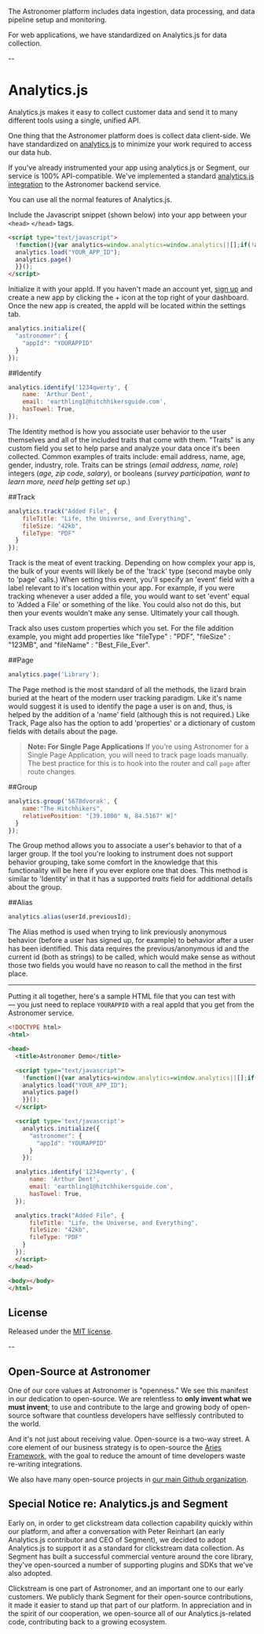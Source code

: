 The Astronomer platform includes data ingestion, data processing, and data pipeline setup and monitoring.

For web applications, we have standardized on Analytics.js for data collection.

--

# Analytics.js

Analytics.js makes it easy to collect customer data and send it to many different tools using a single, unified API.

One thing that the Astronomer platform does is collect data client-side. We have standardized on [analytics.js](https://github.com/segmentio/analytics.js) to minimize your work required to access our data hub.

If you've already instrumented your app using analytics.js or Segment, our service is 100% API-compatible. We've implemented a standard [analytics.js integration](https://github.com/astronomerio/analytics.js-integrations/blob/astronomer/lib/astronomer/index.js) to the Astronomer backend service.

You can use all the normal features of Analytics.js.

Include the Javascript snippet (shown below) into your app between your `<head>` `</head>` tags.

```html
<script type="text/javascript">
  !function(){var analytics=window.analytics=window.analytics||[];if(!analytics.initialize)if(analytics.invoked)window.console&&console.error&&console.error("Astronomer snippet included twice.");else{analytics.invoked=!0;analytics.methods=["trackSubmit","trackClick","trackLink","trackForm","pageview","identify","reset","group","track","ready","alias","page","once","off","on"];analytics.factory=function(t){return function(){var e=Array.prototype.slice.call(arguments);e.unshift(t);analytics.push(e);return analytics}};for(var t=0;t<analytics.methods.length;t++){var e=analytics.methods[t];analytics[e]=analytics.factory(e)}analytics.load=function(t){var e=document.createElement("script");e.type="text/javascript";e.async=!0;e.src=("https:"===document.location.protocol?"https://":"http://")+"cdn.astronomer.io/analytics.js/v1/"+t+"/analytics.min.js";var n=document.getElementsByTagName("script")[0];n.parentNode.insertBefore(e,n)};analytics.SNIPPET_VERSION="3.1.0";
  analytics.load("YOUR_APP_ID");
  analytics.page()
  }}();
</script>
```

Initialize it with your appId. If you haven't made an account yet, [sign up](https://app.astronomer.io/signup) and create a new app by clicking the + icon at the top right of your dashboard. Once the new app is created, the appId will be located within the settings tab.

```javascript
analytics.initialize({  
  "astronomer": {
    "appId": "YOURAPPID"
  }
});
```

##Identify

```javascript
analytics.identify('1234qwerty', {
    name: 'Arthur Dent',
    email: 'earthling1@hitchhikersguide.com',
    hasTowel: True,
});
```

The Identity method is how you associate user behavior to the user themselves and all of the included traits that come with them. "Traits" is any custom field you set to help parse and analyze your data once it's been collected. Common examples of traits include: email address, name, age, gender, industry, role. Traits can be strings (*email address, name, role*) integers (*age, zip code, salary*), or booleans (*survey participation, want to learn more, need help getting set up*.)


##Track

```javascript
analytics.track("Added File", {
    fileTitle: "Life, the Universe, and Everything",
    fileSize: "42kb",
    fileType: "PDF"
  }
});
```

Track is the meat of event tracking. Depending on how complex your app is, the bulk of your events will likely be of the 'track' type (second maybe only to 'page' calls.) When setting this event, you'll specify an 'event' field with a label relevant to it's location within your app. For example, if you were tracking whenever a user added a file, you would want to set 'event' equal to 'Added a File' or something of the like. You could also not do this, but then your events wouldn't make any sense. Ultimately your call though. 

Track also uses custom properties which you set. For the file addition example, you might add properties like "fileType" : "PDF", "fileSize" : "123MB", and "fileName" : "Best_File_Ever".

##Page

```javascript
analytics.page('Library');
```

The Page method is the most standard of all the methods, the lizard brain buried at the heart of the modern user tracking paradigm. Like it's name would suggest it is used to identify the page a user is on and, thus, is helped by the addition of a 'name' field (although this is not required.) Like Track, Page also has the option to add 'properties' or a dictionary of custom fields with details about the page. 

> **Note: For Single Page Applications**
> If you're using Astronomer for a Single Page Application, you will need to track page loads manually. The best practice for this is to hook into the router and call `page` after route changes.

##Group

```javascript
analytics.group('5678dvorak', {
    name:"The Hitchhikers",
    relativePosition: "[39.1000° N, 84.5167° W]"
  }
});
```

The Group method allows you to associate a user's behavior to that of a larger group. If the tool you're looking to instrument does not support behavior grouping, take some comfort in the knowledge that this functionality will be here if you ever explore one that does. This method is similar to 'Identity' in that it has a supported *traits* field for additional details about the group. 

##Alias 

```javascript
analytics.alias(userId,previousId);
```
The Alias method is used when trying to link previously anonymous behavior (before a user has signed up, for example) to behavior after a user has been identified. This data requires the previous/anonymous id and the current id (both as strings) to be called, which would make sense as without those two fields you would have no reason to call the method in the first place.

---

Putting it all together, here's a sample HTML file that you can test with — you just need to replace `YOURAPPID` with a real appId that you get from the Astronomer service.

```html
<!DOCTYPE html>  
<html>

<head>  
  <title>Astronomer Demo</title>

  <script type="text/javascript">
    !function(){var analytics=window.analytics=window.analytics||[];if(!analytics.initialize)if(analytics.invoked)window.console&&console.error&&console.error("Astronomer snippet included twice.");else{analytics.invoked=!0;analytics.methods=["trackSubmit","trackClick","trackLink","trackForm","pageview","identify","reset","group","track","ready","alias","page","once","off","on"];analytics.factory=function(t){return function(){var e=Array.prototype.slice.call(arguments);e.unshift(t);analytics.push(e);return analytics}};for(var t=0;t<analytics.methods.length;t++){var e=analytics.methods[t];analytics[e]=analytics.factory(e)}analytics.load=function(t){var e=document.createElement("script");e.type="text/javascript";e.async=!0;e.src=("https:"===document.location.protocol?"https://":"http://")+"cdn.astronomer.io/analytics.js/v1/"+t+"/analytics.min.js";var n=document.getElementsByTagName("script")[0];n.parentNode.insertBefore(e,n)};analytics.SNIPPET_VERSION="3.1.0";
    analytics.load("YOUR_APP_ID");
    analytics.page()
    }}();
  </script>

  <script type='text/javascript'>
    analytics.initialize({
      "astronomer": {
        "appId": "YOURAPPID"
      }
    });

  analytics.identify('1234qwerty', {
      name: 'Arthur Dent',
      email: 'earthling1@hitchhikersguide.com',
      hasTowel: True,
  });

  analytics.track("Added File", {
      fileTitle: "Life, the Universe, and Everything",
      fileSize: "42kb",
      fileType: "PDF"
    }
  });
  </script>
</head>

<body></body>  
</html>  
```

## License

Released under the [MIT license](License.md).

--

## Open-Source at Astronomer

One of our core values at Astronomer is "openness." We see this manifest in our dedication to open-source. We are relentless to **only invent what we must invent**; to use and contribute to the large and growing body of open-source software that countless developers have selflessly contributed to the world.

And it's not just about receiving value. Open-source is a two-way street. A core element of our business strategy is to open-source the [Aries Framework](github.com/aries-data), with the goal to reduce the amount of time developers waste re-writing integrations.

We also have many open-source projects in [our main Github organization](https://github.com/astronomerio).

## Special Notice re: Analytics.js and Segment

Early on, in order to get clickstream data collection capability quickly within our platform, and after a conversation with Peter Reinhart (an early Analytics.js contributor and CEO of Segment), we decided to adopt Analytics.js to support it as a standard for clickstream data collection. As Segment has built a successful commercial venture around the core library, they've open-sourced a number of supporting plugins and SDKs that we've also adopted.

Clickstream is one part of Astronomer, and an important one to our early customers. We publicly thank Segment for their open-source contributions, it made it easier to stand up that part of our platform. In appreciation and in the spirit of our cooperation, we open-source all of our Analytics.js-related code, contributing back to a growing ecosystem.
